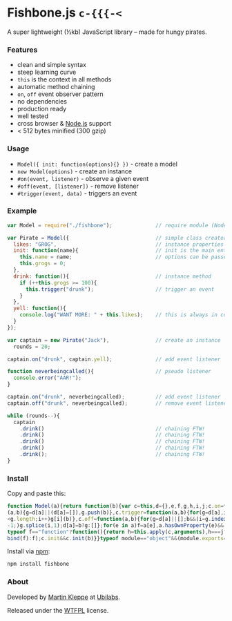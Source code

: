 # Fishbone.js `c-{{{-<`

A super lightweight (½kb) JavaScript library – made for hungy pirates.

### Features

* clean and simple syntax
* steep learning curve
* `this` is the context in all methods
* automatic method chaining
* `on`, `off` event observer pattern
* no dependencies
* production ready
* well tested
* cross browser & [Node.js](http://nodejs.org) support
* < 512 bytes minified (300 gzip)

### Usage

* `Model({ init: function(options){} })` - create a model
* `new Model(options)` - create an instance
* `#on(event, listener)` - observe a given event
* `#off(event, [listener])` - remove listener
* `#trigger(event, data)` - triggers an event

### Example

```js
var Model = require("./fishbone");              // require module (Node only)

var Pirate = Model({                            // simple class creator
  likes: "GROG",                                // instance properties
  init: function(name){                         // init is the main entrance
    this.name = name;                           // options can be passed
    this.grogs = 0;
  },
  drink: function(){                            // instance method
    if (++this.grogs >= 100){
      this.trigger("drunk");                    // trigger an event
    }
  },
  yell: function(){
    console.log("WANT MORE: " + this.likes);    // this is always in context
  }
});

var captain = new Pirate("Jack"),               // create an instance
  rounds = 20;

captain.on("drunk", captain.yell);              // add event listener

function neverbeingcalled(){                    // pseudo listener
  console.error("AAR!");
}

captain.on("drunk", neverbeingcalled);          // add event listener
captain.off("drunk", neverbeingcalled);         // remove event listener

while (rounds--){ 
  captain
    .drink()                                    // chaining FTW!
    .drink()                                    // chaining FTW!
    .drink()                                    // chaining FTW!
    .drink()                                    // chaining FTW!
    .drink();                                   // chaining FTW!
}
```

### Install

Copy and paste this:

```js
function Model(a){return function(b){var c=this,d={},e,f,g,h,i,j;c.on=function
(a,b){g=d[a]||(d[a]=[]),g.push(b)},c.trigger=function(a,b){for(g=d[a],i=0;g&&i
<g.length;i++)g[i](b)},c.off=function(a,b){for(g=d[a]||[];b&&(i=g.indexOf(b))>
-1;)g.splice(i,1);d[a]=b?g:[]};for(e in a)f=a[e],a.hasOwnProperty(e)&&(c[e]=
typeof f=="function"?function(){return h=this.apply(c,arguments),h===j?c:h}.
bind(f):f);c.init&&c.init(b)}}typeof module=="object"&&(module.exports=Model);
```

Install via [npm](https://npmjs.org/package/fishbone):

```sh
npm install fishbone
```


### About

Developed by [Martin Kleppe](https://plus.google.com/103747379090421872359) at [Ubilabs](http://www.ubilabs.net).

Released under the [WTFPL](http://en.wikipedia.org/wiki/WTFPL) license.